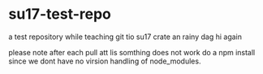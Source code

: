 # su17-test-repo
a test repository while teaching git tio su17
crate an rainy dag
hi again

please note after each pull att lis somthing does not work
do a npm install since we dont have no virsion handling of node_modules.